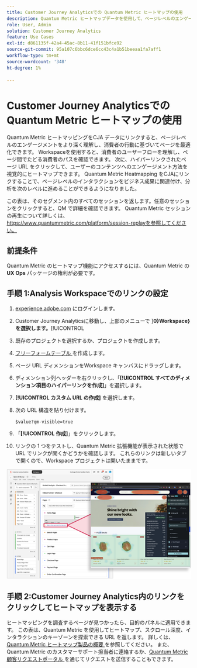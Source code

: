 ```yaml
---
title: Customer Journey Analyticsでの Quantum Metric ヒートマップの使用
description: Quantum Metric ヒートマップデータを使用して、ページレベルのエンゲージメントをより深く理解し、消費者の行動に基づいてページを最適化します。
role: User, Admin
solution: Customer Journey Analytics
feature: Use Cases
exl-id: d861135f-42a4-45ac-8b11-41f151bfce92
source-git-commit: 95a107c6bbc6dce6cc43c4a1b51beeaa1fa7aff1
workflow-type: tm+mt
source-wordcount: '348'
ht-degree: 1%

---
```


# Customer Journey Analyticsでの Quantum Metric ヒートマップの使用

Quantum Metric ヒートマッピングをCJA データにリンクすると、ページレベルのエンゲージメントをより深く理解し、消費者の行動に基づいてページを最適化できます。 Workspaceを使用すると、消費者のユーザーフローを理解し、ページ間でたどる消費者のパスを確認できます。 次に、ハイパーリンクされたページ URL をクリックして、ユーザーのコンテンツへのエンゲージメント方法を視覚的にヒートマップできます。 Quantum Metric Heatmapping をCJAにリンクすることで、ページレベルのインタラクションをビジネス成果に関連付け、分析を次のレベルに進めることができるようになりました。

この表は、そのセグメント内のすべてのセッションを返します。任意のセッションをクリックすると、QM で詳細を確認できます。  Quantum Metric セッションの再生について詳しくは、https://www.quantummetric.com/platform/session-replayを参照してください。

## 前提条件

Quantum Metric のヒートマップ機能にアクセスするには、Quantum Metric の **UX Ops** パッケージの権利が必要です。

## 手順 1:Analysis Workspaceでのリンクの設定

1. [experience.adobe.com](https://experience.adobe.com) にログインします。
1. Customer Journey Analyticsに移動し、上部のメニューで ]**0}Workspace} を選択します。**[!UICONTROL 
1. 既存のプロジェクトを選択するか、プロジェクトを作成します。
1. [ フリーフォームテーブル ](/help/analysis-workspace/visualizations/freeform-table/freeform-table.md) を作成します。
1. ページ URL ディメンションをWorkspace キャンバスにドラッグします。
1. ディメンション列ヘッダーを右クリックし、「**[!UICONTROL すべてのディメンション項目のハイパーリンクを作成]**」を選択します。
1. **[!UICONTROL カスタム URL の作成]** を選択します。
1. 次の URL 構造を貼り付けます。

   ```
   $value?qm-visible=true
   ```

1. 「**[!UICONTROL 作成]**」をクリックします。
1. リンクの 1 つをテストし、Quantum Metric 拡張機能が表示された状態で URL でリンクが開くかどうかを確認します。 これらのリンクは新しいタブで開くので、Workspace プロジェクトは開いたままです。

![ ヒートマップ ](assets/heatmap.png)

## 手順 2:Customer Journey Analytics内のリンクをクリックしてヒートマップを表示する

ヒートマッピングを調査するページが見つかったら、目的のパネルに適用できます。 この表は、Quantum Metric を使用してヒートマップ、スクロール深度、インタラクションのキーゾーンを探索できる URL を返します。 詳しくは、[Quantum Metric ヒートマップ製品の概要 ](https://www.quantummetric.com/platform/interaction-heatmaps) を参照してください。 また、Quantum Metric のカスタマーサポート担当者に連絡するか、[Quantum Metric 顧客リクエストポータル ](https://community.quantummetric.com/s/public-support-page) を通じてリクエストを送信することもできます。
